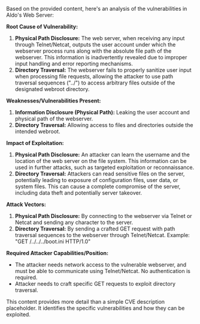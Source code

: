 Based on the provided content, here's an analysis of the vulnerabilities in Aldo's Web Server:

**Root Cause of Vulnerability:**
1. **Physical Path Disclosure:** The web server, when receiving any input through Telnet/Netcat, outputs the user account under which the webserver process runs along with the absolute file path of the webserver. This information is inadvertently revealed due to improper input handling and error reporting mechanisms.
2. **Directory Traversal:** The webserver fails to properly sanitize user input when processing file requests, allowing the attacker to use path traversal sequences ("../") to access arbitrary files outside of the designated webroot directory.

**Weaknesses/Vulnerabilities Present:**
1. **Information Disclosure (Physical Path):** Leaking the user account and physical path of the webserver.
2. **Directory Traversal:** Allowing access to files and directories outside the intended webroot.

**Impact of Exploitation:**
1. **Physical Path Disclosure:** An attacker can learn the username and the location of the web server on the file system. This information can be used in further attacks, such as targeted exploitation or reconnaissance.
2. **Directory Traversal:** Attackers can read sensitive files on the server, potentially leading to exposure of configuration files, user data, or system files. This can cause a complete compromise of the server, including data theft and potentially server takeover.

**Attack Vectors:**
1. **Physical Path Disclosure:** By connecting to the webserver via Telnet or Netcat and sending any character to the server.
2. **Directory Traversal:** By sending a crafted GET request with path traversal sequences to the webserver through Telnet/Netcat. Example: "GET /../../../boot.ini HTTP/1.0"

**Required Attacker Capabilities/Position:**
- The attacker needs network access to the vulnerable webserver, and must be able to communicate using Telnet/Netcat. No authentication is required.
- Attacker needs to craft specific GET requests to exploit directory traversal.

This content provides more detail than a simple CVE description placeholder. It identifies the specific vulnerabilities and how they can be exploited.